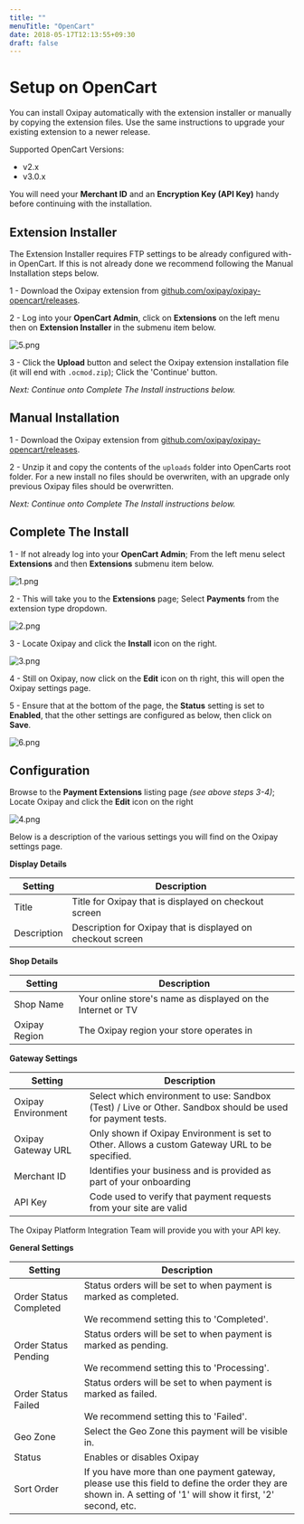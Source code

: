 ```yaml
---
title: ""
menuTitle: "OpenCart"
date: 2018-05-17T12:13:55+09:30
draft: false
---
```


<h1>Setup on OpenCart</h1>

You can install Oxipay automatically with the extension installer or manually by copying the extension files. Use the same instructions to upgrade your existing extension to a newer release.

Supported OpenCart Versions:

 * v2.x
 * v3.0.x

<div class="panel">
  You will need your <b>Merchant ID</b> and an <b>Encryption Key (API Key)</b> handy before continuing with the installation.
</div>

## Extension Installer

<div class="panel">
  The Extension Installer requires FTP settings to be already configured with-in OpenCart. If this is not already done we recommend following the Manual Installation steps below.
</div>

1 - Download the Oxipay extension from [github.com/oxipay/oxipay-opencart/releases](https://github.com/oxipay/oxipay-opencart/releases).

2 - Log into your **OpenCart Admin**, click on **Extensions** on the left menu then on **Extension Installer** in the submenu item below.

![5.png](/img/platforms/opencart/5.png)

3 - Click the **Upload** button and select the Oxipay extension installation file (it will end with `.ocmod.zip`); Click the 'Continue' button. 

_Next: Continue onto Complete The Install instructions below._

## Manual Installation

1 - Download the Oxipay extension from [github.com/oxipay/oxipay-opencart/releases](https://github.com/oxipay/oxipay-opencart/releases).

2 - Unzip it and copy the contents of the `uploads` folder into OpenCarts root folder. For a new install no files should be overwriten, with an upgrade only previous Oxipay files should be overwritten.

_Next: Continue onto Complete The Install instructions below._

## Complete The Install

1 - If not already log into your **OpenCart Admin**; From the left menu select **Extensions** and then **Extensions** submenu item below.

![1.png](/img/platforms/opencart/1.png)

2 - This will take you to the **Extensions** page; Select **Payments** from the extension type dropdown.

![2.png](/img/platforms/opencart/2.png)

3 - Locate Oxipay and click the **Install** icon on the right.

![3.png](/img/platforms/opencart/3.png)

4 - Still on Oxipay, now click on the **Edit** icon on th right, this will open the Oxipay settings page.

5 - Ensure that at the bottom of the page, the **Status** setting is set to **Enabled**, that the other settings are configured as below, then click on **Save**.

![6.png](/img/platforms/opencart/6.png)

## Configuration

Browse to the **Payment Extensions** listing page *(see above steps 3-4)*; Locate Oxipay and click the **Edit** icon on the right

![4.png](/img/platforms/opencart/4.png)

Below is a description of the various settings you will find on the Oxipay settings page.

**Display Details**

Setting | Description
--- | ---
Title | Title for Oxipay that is displayed on checkout screen
Description | Description for Oxipay that is displayed on checkout screen

**Shop Details**

Setting | Description
--- | ---
Shop Name | Your online store's name as displayed on the Internet or TV
Oxipay Region | The Oxipay region your store operates in

**Gateway Settings**

Setting | Description
--- | ---
Oxipay Environment | Select which environment to use: Sandbox (Test) / Live or Other. Sandbox should be used for payment tests.
Oxipay Gateway URL | Only shown if Oxipay Environment is set to Other. Allows a custom Gateway URL to be specified.
Merchant ID | Identifies your business and is provided as part of your onboarding
API Key | Code used to verify that payment requests from your site are valid

<div class="panel">
  The Oxipay Platform Integration Team will provide you with your API key.
</div>

**General Settings**

Setting | Description
--- | ---
Order Status Completed | Status orders will be set to when payment is marked as completed.<br><br>We recommend setting this to 'Completed'.
Order Status Pending | Status orders will be set to when payment is marked as pending.<br><br>We recommend setting this to 'Processing'.
Order Status Failed | Status orders will be set to when payment is marked as failed.<br><br>We recommend setting this to 'Failed'.
Geo Zone | Select the Geo Zone this payment will be visible in.
Status | Enables or disables Oxipay
Sort Order | If you have more than one payment gateway, please use this field to define the order they are shown in. A setting of '1' will show it first, '2' second, etc.
